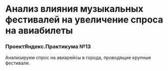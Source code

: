 # Анализ влияния музыкальных фестивалей на увеличение спроса на авиабилеты
### ПроектЯндекс.Практикума №13
Анализируем спрос на авиарейсы в города, проводящие крупные фестивали.
